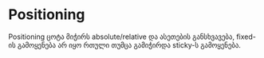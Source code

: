 # Positioning
Positioning
ცოტა მიჭირს absolute/relative და ასეთების განსხვავება, fixed-ის გამოყენება არ იყო რთული თუმცა გამიჭირდა sticky-ს გამოყენება.
